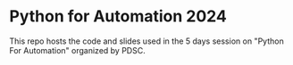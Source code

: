 # Python for Automation 2024
This repo hosts the code and slides used in the 5 days session on "Python For Automation" organized by PDSC.
